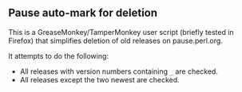 ## Pause auto-mark for deletion

This is a GreaseMonkey/TamperMonkey user script (briefly tested in Firefox) that simplifies deletion of old releases on pause.perl.org.

It attempts to do the following:

* All releases with version numbers containing `_` are checked.
* All releases except the two newest are checked.
